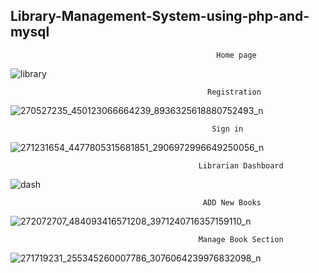 ## Library-Management-System-using-php-and-mysql

                                                  Home page

![library](https://user-images.githubusercontent.com/51285825/156215700-199052a3-4738-4401-a654-7c39b0139b19.PNG)

                                                Registration 

![270527235_450123066664239_8936325618880752493_n](https://user-images.githubusercontent.com/51285825/156215810-5e97525b-b648-4937-b570-d111ae18e0b9.png)

                                                 Sign in
                                                 
![271231654_4477805315681851_2906972996649250056_n](https://user-images.githubusercontent.com/51285825/156215994-c270afb4-05bc-4cab-8729-79a664628418.png)

                                              Librarian Dashboard
                                             
![dash](https://user-images.githubusercontent.com/51285825/156220464-9bbd5ffe-09e3-412d-a105-56377bd3ef18.png)

                                               ADD New Books

![272072707_484093416571208_3971240716357159110_n](https://user-images.githubusercontent.com/51285825/156220826-695bc142-467c-4f9c-8627-b6fe1534d40b.png)


                                              Manage Book Section
                                              
![271719231_255345260007786_3076064239976832098_n](https://user-images.githubusercontent.com/51285825/156216453-ed429932-548d-4a13-954e-545b657ab540.png)


